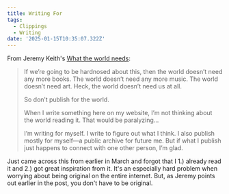```yaml
---
title: Writing For
tags:
  - Clippings
  - Writing
date: '2025-01-15T10:35:07.322Z'
---
```


From Jeremy Keith's [What the world needs](https://adactio.com/journal/20996):

> If we’re going to be hardnosed about this, then the world doesn’t need any more books. The world doesn’t need any more music. The world doesn’t need art. Heck, the world doesn’t need us at all.
>
> So don’t publish for the world.
>
> When I write something here on my website, I’m not thinking about the world reading it. That would be paralyzing...
>
> I’m writing for myself. I write to figure out what I think. I also publish mostly for myself—a public archive for future me. But if what I publish just happens to connect with one other person, I’m glad.

Just came across this from earlier in March and forgot that I 1.) already read it and 2.) got great inspiration from it. It's an especially hard problem when worrying about being original on the entire internet. But, as Jeremy points out earlier in the post, you don't have to be original.
